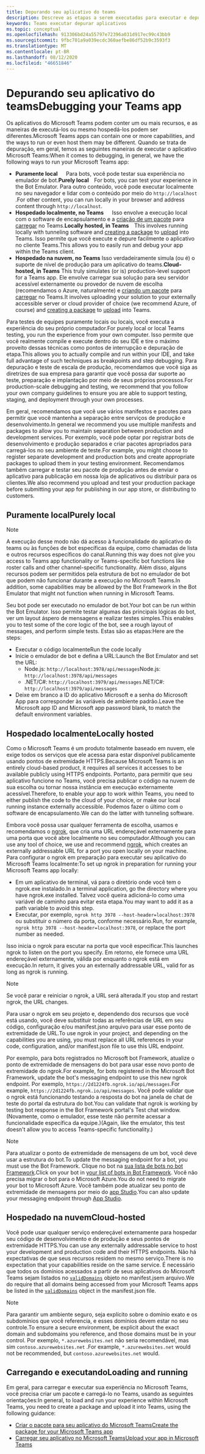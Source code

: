 ```yaml
---
title: Depurando seu aplicativo do teams
description: Descreve as etapas a serem executadas para executar e depurar aplicativos do Microsoft Teams
keywords: Teams executar depurar aplicativos
ms.topic: conceptual
ms.openlocfilehash: 913306bd24a55797e72396a031d917ec99c43bb9
ms.sourcegitcommit: 9fbc701a9a039ecdc360aefbe86df52b9c3593f3
ms.translationtype: MT
ms.contentlocale: pt-BR
ms.lasthandoff: 08/12/2020
ms.locfileid: "46651846"
---
```

# <a name="debugging-your-teams-app"></a><span data-ttu-id="a3b91-104">Depurando seu aplicativo do teams</span><span class="sxs-lookup"><span data-stu-id="a3b91-104">Debugging your Teams app</span></span>

<span data-ttu-id="a3b91-105">Os aplicativos do Microsoft Teams podem conter um ou mais recursos, e as maneiras de executá-los ou mesmo hospedá-los podem ser diferentes.</span><span class="sxs-lookup"><span data-stu-id="a3b91-105">Microsoft Teams apps can contain one or more capabilities, and the ways to run or even host them may be different.</span></span> <span data-ttu-id="a3b91-106">Quando se trata de depuração, em geral, temos as seguintes maneiras de executar o aplicativo Microsoft Teams:</span><span class="sxs-lookup"><span data-stu-id="a3b91-106">When it comes to debugging, in general, we have the following ways to run your Microsoft Teams app:</span></span>

* <span data-ttu-id="a3b91-107">**Puramente local** &emsp; Para bots, você pode testar sua experiência no emulador de bot.</span><span class="sxs-lookup"><span data-stu-id="a3b91-107">**Purely local**&emsp;For bots, you can test your experience in the Bot Emulator.</span></span> <span data-ttu-id="a3b91-108">Para outro conteúdo, você pode executar localmente no seu navegador e lidar com o conteúdo por meio do `http://localhost` .</span><span class="sxs-lookup"><span data-stu-id="a3b91-108">For other content, you can run locally in your browser and address content through `http://localhost`.</span></span>
* <span data-ttu-id="a3b91-109">**Hospedado localmente, no Teams** &emsp; Isso envolve a execução local com o software de encapsulamento e a [criação de um pacote](~/concepts/build-and-test/apps-package.md) para [carregar](~/concepts/deploy-and-publish/apps-upload.md) no Teams.</span><span class="sxs-lookup"><span data-stu-id="a3b91-109">**Locally hosted, in Teams**&emsp;This involves running locally with tunneling software and [creating a package](~/concepts/build-and-test/apps-package.md) to [upload](~/concepts/deploy-and-publish/apps-upload.md) into Teams.</span></span> <span data-ttu-id="a3b91-110">Isso permite que você execute e depure facilmente o aplicativo no cliente Teams.</span><span class="sxs-lookup"><span data-stu-id="a3b91-110">This allows you to easily run and debug your app within the Teams client.</span></span>
* <span data-ttu-id="a3b91-111">**Hospedado na nuvem, no Teams** Isso verdadeiramente simula (ou é) o suporte de nível de produção para um aplicativo do teams.</span><span class="sxs-lookup"><span data-stu-id="a3b91-111">**Cloud-hosted, in Teams** This truly simulates (or is) production-level support for a Teams app.</span></span> <span data-ttu-id="a3b91-112">Ele envolve carregar sua solução para seu servidor acessível externamente ou provedor de nuvem de escolha (recomendamos o Azure, naturalmente) e [criando um pacote](~/concepts/build-and-test/apps-package.md) para [carregar](~/concepts/deploy-and-publish/apps-upload.md) no Teams.</span><span class="sxs-lookup"><span data-stu-id="a3b91-112">It involves uploading your solution to your externally accessible server or cloud provider of choice (we recommend Azure, of course) and [creating a package](~/concepts/build-and-test/apps-package.md) to [upload](~/concepts/deploy-and-publish/apps-upload.md) into Teams.</span></span>

<span data-ttu-id="a3b91-113">Para testes de equipes puramente locais ou locais, você executa a experiência do seu próprio computador.</span><span class="sxs-lookup"><span data-stu-id="a3b91-113">For purely local or local Teams testing, you run the experience from your own computer.</span></span> <span data-ttu-id="a3b91-114">Isso permite que você realmente compile e execute dentro do seu IDE e tire o máximo proveito dessas técnicas como pontos de interrupção e depuração de etapa.</span><span class="sxs-lookup"><span data-stu-id="a3b91-114">This allows you to actually compile and run within your IDE, and take full advantage of such techniques as breakpoints and step debugging.</span></span> <span data-ttu-id="a3b91-115">Para depuração e teste de escala de produção, recomendamos que você siga as diretrizes de sua empresa para garantir que você possa dar suporte ao teste, preparação e implantação por meio de seus próprios processos.</span><span class="sxs-lookup"><span data-stu-id="a3b91-115">For production-scale debugging and testing, we recommend that you follow your own company guidelines to ensure you are able to support testing, staging, and deployment through your own processes.</span></span>

<span data-ttu-id="a3b91-116">Em geral, recomendamos que você use vários manifestos e pacotes para permitir que você mantenha a separação entre serviços de produção e desenvolvimento.</span><span class="sxs-lookup"><span data-stu-id="a3b91-116">In general we recommend you use multiple manifests and packages to allow you to maintain separation between production and development services.</span></span> <span data-ttu-id="a3b91-117">Por exemplo, você pode optar por registrar bots de desenvolvimento e produção separados e criar pacotes apropriados para carregá-los no seu ambiente de teste.</span><span class="sxs-lookup"><span data-stu-id="a3b91-117">For example, you might choose to register separate development and production bots and create appropriate packages to upload them in your testing environment.</span></span> <span data-ttu-id="a3b91-118">Recomendamos também carregar e testar seu pacote de produção antes de enviar o aplicativo para publicação em nossa loja de aplicativos ou distribuir para os clientes.</span><span class="sxs-lookup"><span data-stu-id="a3b91-118">We also recommend you upload and test your production package before submitting your app for publishing in our app store, or distributing to customers.</span></span>

## <a name="purely-local"></a><span data-ttu-id="a3b91-119">Puramente local</span><span class="sxs-lookup"><span data-stu-id="a3b91-119">Purely local</span></span>

> [!NOTE]
> <span data-ttu-id="a3b91-120">A execução desse modo não dá acesso à funcionalidade do aplicativo do teams ou às funções de bot específicas da equipe, como chamadas de lista e outros recursos específicos do canal.</span><span class="sxs-lookup"><span data-stu-id="a3b91-120">Running this way does not give you access to Teams app functionality or Teams-specific bot functions like roster calls and other channel-specific functionality.</span></span> <span data-ttu-id="a3b91-121">Além disso, alguns recursos podem ser permitidos pela estrutura de bot no emulador de bot que podem não funcionar durante a execução no Microsoft Teams.</span><span class="sxs-lookup"><span data-stu-id="a3b91-121">In addition, some capabilities may be allowed by the Bot Framework in the Bot Emulator that might not function when running in Microsoft Teams.</span></span>

<span data-ttu-id="a3b91-122">Seu bot pode ser executado no emulador de bot.</span><span class="sxs-lookup"><span data-stu-id="a3b91-122">Your bot can be run within the Bot Emulator.</span></span> <span data-ttu-id="a3b91-123">Isso permite testar algumas das principais lógicas do bot, ver um layout áspero de mensagens e realizar testes simples.</span><span class="sxs-lookup"><span data-stu-id="a3b91-123">This enables you to test some of the core logic of the bot, see a rough layout of messages, and perform simple tests.</span></span> <span data-ttu-id="a3b91-124">Estas são as etapas:</span><span class="sxs-lookup"><span data-stu-id="a3b91-124">Here are the steps:</span></span>

* <span data-ttu-id="a3b91-125">Executar o código localmente</span><span class="sxs-lookup"><span data-stu-id="a3b91-125">Run the code locally</span></span>
* <span data-ttu-id="a3b91-126">Inicie o emulador de bot e defina a URL:</span><span class="sxs-lookup"><span data-stu-id="a3b91-126">Launch the Bot Emulator and set the URL:</span></span>
  * <span data-ttu-id="a3b91-127">Node.js: `http://localhost:3978/api/messages`</span><span class="sxs-lookup"><span data-stu-id="a3b91-127">Node.js: `http://localhost:3978/api/messages`</span></span>
  * <span data-ttu-id="a3b91-128">.NET/C#: `http://localhost:3979/api/messages`</span><span class="sxs-lookup"><span data-stu-id="a3b91-128">.NET/C#: `http://localhost:3979/api/messages`</span></span>
* <span data-ttu-id="a3b91-129">Deixe em branco a ID do aplicativo Microsoft e a senha do Microsoft App para corresponder às variáveis de ambiente padrão.</span><span class="sxs-lookup"><span data-stu-id="a3b91-129">Leave the Microsoft app ID and Microsoft app password blank, to match the default environment variables.</span></span>

## <a name="locally-hosted"></a><span data-ttu-id="a3b91-130">Hospedado localmente</span><span class="sxs-lookup"><span data-stu-id="a3b91-130">Locally hosted</span></span>

<span data-ttu-id="a3b91-131">Como o Microsoft Teams é um produto totalmente baseado em nuvem, ele exige todos os serviços que ele acessa para estar disponível publicamente usando pontos de extremidade HTTPS.</span><span class="sxs-lookup"><span data-stu-id="a3b91-131">Because Microsoft Teams is an entirely cloud-based product, it requires all services it accesses to be available publicly using HTTPS endpoints.</span></span> <span data-ttu-id="a3b91-132">Portanto, para permitir que seu aplicativo funcione no Teams, você precisa publicar o código na nuvem de sua escolha ou tornar nossa instância em execução externamente acessível.</span><span class="sxs-lookup"><span data-stu-id="a3b91-132">Therefore, to enable your app to work within Teams, you need to either publish the code to the cloud of your choice, or make our local running instance externally accessible.</span></span> <span data-ttu-id="a3b91-133">Podemos fazer o último com o software de encapsulamento.</span><span class="sxs-lookup"><span data-stu-id="a3b91-133">We can do the latter with tunneling software.</span></span>

<span data-ttu-id="a3b91-134">Embora você possa usar qualquer ferramenta de escolha, usamos e recomendamos o [ngrok](https://ngrok.com/download), que cria uma URL endereçável externamente para uma porta que você abre localmente no seu computador.</span><span class="sxs-lookup"><span data-stu-id="a3b91-134">Although you can use any tool of choice, we use and recommend [ngrok](https://ngrok.com/download), which creates an externally addressable URL for a port you open locally on your machine.</span></span> <span data-ttu-id="a3b91-135">Para configurar o ngrok em preparação para executar seu aplicativo do Microsoft Teams localmente:</span><span class="sxs-lookup"><span data-stu-id="a3b91-135">To set up ngrok in preparation for running your Microsoft Teams app locally:</span></span>

* <span data-ttu-id="a3b91-136">Em um aplicativo de terminal, vá para o diretório onde você tem o ngrok.exe instalado.</span><span class="sxs-lookup"><span data-stu-id="a3b91-136">In a terminal application, go the directory where you have ngrok.exe installed.</span></span> <span data-ttu-id="a3b91-137">Talvez você queira adicioná-lo como uma variável de caminho para evitar esta etapa.</span><span class="sxs-lookup"><span data-stu-id="a3b91-137">You may want to add it as a path variable to avoid this step.</span></span>
* <span data-ttu-id="a3b91-138">Executar, por exemplo, `ngrok http 3978 --host-header=localhost:3978` ou substituir o número da porta, conforme necessário.</span><span class="sxs-lookup"><span data-stu-id="a3b91-138">Run, for example, `ngrok http 3978 --host-header=localhost:3978`, or replace the port number as needed.</span></span>

<span data-ttu-id="a3b91-139">Isso inicia o ngrok para escutar na porta que você especificar.</span><span class="sxs-lookup"><span data-stu-id="a3b91-139">This launches ngrok to listen on the port you specify.</span></span> <span data-ttu-id="a3b91-140">Em retorno, ele fornece uma URL endereçável externamente, válida por enquanto o ngrok está em execução.</span><span class="sxs-lookup"><span data-stu-id="a3b91-140">In return, it gives you an externally addressable URL, valid for as long as ngrok is running.</span></span>

> [!NOTE]
> <span data-ttu-id="a3b91-141">Se você parar e reiniciar o ngrok, a URL será alterada.</span><span class="sxs-lookup"><span data-stu-id="a3b91-141">If you stop and restart ngrok, the URL changes.</span></span>

<span data-ttu-id="a3b91-142">Para usar o ngrok em seu projeto e, dependendo dos recursos que você está usando, você deve substituir todas as referências de URL em seu código, configuração e/ou manifest.jsno arquivo para usar esse ponto de extremidade de URL.</span><span class="sxs-lookup"><span data-stu-id="a3b91-142">To use ngrok in your project, and depending on the capabilities you are using, you must replace all URL references in your code, configuration, and/or manifest.json file to use this URL endpoint.</span></span>

<span data-ttu-id="a3b91-143">Por exemplo, para bots registrados no Microsoft bot Framework, atualize o ponto de extremidade de mensagens do bot para usar esse novo ponto de extremidade do ngrok.</span><span class="sxs-lookup"><span data-stu-id="a3b91-143">For example, for bots registered in the Microsoft Bot Framework, update the bot's messaging endpoint to use this new ngrok endpoint.</span></span> <span data-ttu-id="a3b91-144">Por exemplo, `https://2d1224fb.ngrok.io/api/messages`.</span><span class="sxs-lookup"><span data-stu-id="a3b91-144">For example, `https://2d1224fb.ngrok.io/api/messages`.</span></span> <span data-ttu-id="a3b91-145">Você pode validar que o ngrok está funcionando testando a resposta do bot na janela de chat de teste do portal da estrutura do bot.</span><span class="sxs-lookup"><span data-stu-id="a3b91-145">You can validate that ngrok is working by testing bot response in the Bot Framework portal's Test chat window.</span></span> <span data-ttu-id="a3b91-146">(Novamente, como o emulador, esse teste não permite acessar a funcionalidade específica da equipe.)</span><span class="sxs-lookup"><span data-stu-id="a3b91-146">(Again, like the emulator, this test doesn't allow you to access Teams-specific functionality.)</span></span>

> [!NOTE]
> <span data-ttu-id="a3b91-147">Para atualizar o ponto de extremidade de mensagens de um bot, você deve usar a estrutura do bot.</span><span class="sxs-lookup"><span data-stu-id="a3b91-147">To update the messaging endpoint for a bot, you must use the Bot Framework.</span></span> <span data-ttu-id="a3b91-148">Clique no bot na [sua lista de bots no bot Framework](https://dev.botframework.com/bots).</span><span class="sxs-lookup"><span data-stu-id="a3b91-148">Click on your bot in [your list of bots in Bot Framework](https://dev.botframework.com/bots).</span></span> <span data-ttu-id="a3b91-149">Você não precisa migrar o bot para o Microsoft Azure.</span><span class="sxs-lookup"><span data-stu-id="a3b91-149">You do not need to migrate your bot to Microsoft Azure.</span></span> <span data-ttu-id="a3b91-150">Você também pode atualizar seu ponto de extremidade de mensagens por meio do [app Studio](~/concepts/build-and-test/app-studio-overview.md).</span><span class="sxs-lookup"><span data-stu-id="a3b91-150">You can also update your messaging endpoint through [App Studio](~/concepts/build-and-test/app-studio-overview.md).</span></span>

## <a name="cloud-hosted"></a><span data-ttu-id="a3b91-151">Hospedado na nuvem</span><span class="sxs-lookup"><span data-stu-id="a3b91-151">Cloud-hosted</span></span>

<span data-ttu-id="a3b91-152">Você pode usar qualquer serviço endereçável externamente para hospedar seu código de desenvolvimento e de produção e seus pontos de extremidade HTTPS.</span><span class="sxs-lookup"><span data-stu-id="a3b91-152">You can use any externally addressable service to host your development and production code and their HTTPS endpoints.</span></span> <span data-ttu-id="a3b91-153">Não há expectativas de que seus recursos residem no mesmo serviço.</span><span class="sxs-lookup"><span data-stu-id="a3b91-153">There is no expectation that your capabilities reside on the same service.</span></span> <span data-ttu-id="a3b91-154">É necessário que todos os domínios acessados a partir de seus aplicativos do Microsoft Teams sejam listados no [`validDomains`](~/resources/schema/manifest-schema.md#validdomains) objeto no manifest.jsem arquivo.</span><span class="sxs-lookup"><span data-stu-id="a3b91-154">We do require that all domains being accessed from your Microsoft Teams apps be listed in the [`validDomains`](~/resources/schema/manifest-schema.md#validdomains) object in the manifest.json file.</span></span>

> [!NOTE]
> <span data-ttu-id="a3b91-155">Para garantir um ambiente seguro, seja explícito sobre o domínio exato e os subdomínios que você referencia, e esses domínios devem estar no seu controle.</span><span class="sxs-lookup"><span data-stu-id="a3b91-155">To ensure a secure environment, be explicit about the exact domain and subdomains you reference, and those domains must be in your control.</span></span> <span data-ttu-id="a3b91-156">Por exemplo, `*.azurewebsites.net` não seria recomendável, mas sim `contoso.azurewebsites.net` .</span><span class="sxs-lookup"><span data-stu-id="a3b91-156">For example, `*.azurewebsites.net` would not be recommended, but `contoso.azurewebsites.net` would.</span></span>

## <a name="loading-and-running"></a><span data-ttu-id="a3b91-157">Carregando e executando</span><span class="sxs-lookup"><span data-stu-id="a3b91-157">Loading and running</span></span>

<span data-ttu-id="a3b91-158">Em geral, para carregar e executar sua experiência no Microsoft Teams, você precisa criar um pacote e carregá-lo no Teams, usando as seguintes orientações:</span><span class="sxs-lookup"><span data-stu-id="a3b91-158">In general, to load and run your experience within Microsoft Teams, you need to create a package and upload it into Teams, using the following guidance:</span></span>

* [<span data-ttu-id="a3b91-159">Criar o pacote para seu aplicativo do Microsoft Teams</span><span class="sxs-lookup"><span data-stu-id="a3b91-159">Create the package for your Microsoft Teams app</span></span>](~/concepts/build-and-test/apps-package.md)
* [<span data-ttu-id="a3b91-160">Carregar seu aplicativo no Microsoft Teams</span><span class="sxs-lookup"><span data-stu-id="a3b91-160">Upload your app in Microsoft Teams</span></span>](~/concepts/deploy-and-publish/apps-upload.md)
